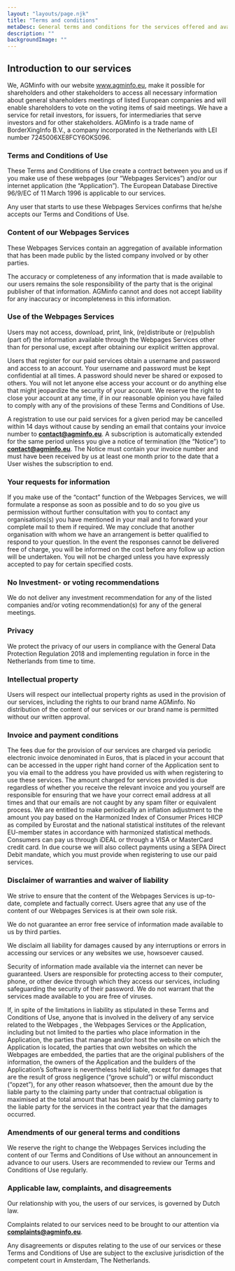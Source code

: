 ```yaml
---
layout: "layouts/page.njk"
title: "Terms and conditions"
metaDesc: General terms and conditions for the services offered and available through this webpage.
description: ""
backgroundImage: ""
---
```


## Introduction to our services

We, AGMinfo with our website www.agminfo.eu, make it possible for shareholders and other stakeholders to access all necessary information about general shareholders meetings of listed European companies and will enable shareholders to vote on the voting items of said meetings. We have a service for retail investors, for issuers, for intermediaries that serve investors and for other stakeholders. AGMinfo is a trade name of BorderXingInfo B.V., a company incorporated in the Netherlands with LEI number 7245006XE8FCY6OKS096.

### Terms and Conditions of Use

These Terms and Conditions of Use create a contract between you and us if you make use of these webpages (our “Webpages Services”) and/or our internet application (the “Application”). The European Database Directive 96/9/EC of 11 March 1996 is applicable to our services.

Any user that starts to use these Webpages Services confirms that he/she accepts our Terms and Conditions of Use.

### Content of our Webpages Services

These Webpages Services contain an aggregation of available information that has been made public by the listed company involved or by other parties.

The accuracy or completeness of any information that is made available to our users remains the sole responsibility of the party that is the original publisher of that information. AGMinfo cannot and does not accept liability for any inaccuracy or incompleteness in this information.

### Use of the Webpages Services

Users may not access, download, print, link, (re)distribute or (re)publish (part of) the information available through the Webpages Services other than for personal use, except after obtaining our explicit written approval.

Users that register for our paid services obtain a username and password and access to an account. Your username and password must be kept confidential at all times. A password should never be shared or exposed to others. You will not let anyone else access your account or do anything else that might jeopardize the security of your account. We reserve the right to close your account at any time, if in our reasonable opinion you have failed to comply with any of the provisions of these Terms and Conditions of Use.

A registration to use our paid services for a given period  may be cancelled within 14 days without cause by sending an email that contains your invoice number to **[contact@agminfo.eu](mailto:contact@agminfo.eu)**. A subscription is automatically extended for the same period unless you give a notice of termination (the “Notice”) to **[contact@agminfo.eu](mailto:contact@agminfo.eu)**. The Notice must contain your invoice number and must have been received by us at least one month prior to the date that a User wishes the subscription to end.

### Your requests for information

If you make use of the “contact” function of the Webpages Services, we will formulate a response as soon as possible and to do so you give us permission without further consultation with you to contact any organisations(s) you have mentioned in your mail and to forward your complete mail to them if required. We may conclude that another organisation with whom we have an arrangement is better qualified to respond to your question. In the event the responses cannot be delivered free of charge, you will be informed on the cost before any follow up action will be undertaken. You will not be charged unless you have expressly accepted to pay for certain specified costs.

### No Investment- or voting recommendations

We do not deliver any investment recommendation for any of the listed companies and/or voting recommendation(s) for any of the general meetings.

### Privacy

We protect the privacy of our users in compliance with the General Data Protection Regulation 2018 and implementing regulation in force in the Netherlands from time to time.

### Intellectual property

Users will respect our intellectual property rights as used in the provision of our services, including the rights to our brand name AGMinfo. No distribution of the content of our services or our brand name is permitted without our written approval.

### Invoice and payment conditions

The fees due for the provision of our services are charged via periodic electronic invoice denominated in Euros, that is placed in your account that can be accessed in the upper right hand corner of the Application sent to you via email to the address you have provided us with when registering to use these services. The amount charged for services provided is due regardless of whether you receive the relevant invoice and you yourself are responsible for ensuring that we have your correct email address at all times and that our emails are not caught by any spam filter or equivalent process. We are entitled to make periodically an inflation adjustment to the amount you pay based on the Harmonized Index of Consumer Prices HICP as compiled by Eurostat and the national statistical institutes of the relevant EU-member states in accordance with harmonized statistical methods. Consumers can pay us through iDEAL or through a VISA or MasterCard credit card. In due course we will also collect payments using a SEPA Direct Debit mandate, which you must provide when registering to use our paid services.

### Disclaimer of warranties and waiver of liability

We strive to ensure that the content of the Webpages Services is up-to-date, complete and factually correct.  Users agree that any use of the content of our Webpages Services is at their own sole risk.

We do not guarantee an error free service of information made available to us by third parties.

We disclaim all liability for damages caused by any interruptions or errors in accessing our services or any websites we use, howsoever caused.

Security of information made available via the internet can never be guaranteed. Users are responsible for protecting access to their computer, phone, or other device through which they access our services, including safeguarding the security of their password. We do not warrant that the services made available to you are free of viruses.

If, in spite of the limitations in liability as stipulated in these Terms and Conditions of Use, anyone that is involved in the delivery of any service related to the Webpages , the Webpages Services or the Application, including but not limited to the parties who place information in the Application, the parties that manage and/or host the website on which the Application is located, the parties that own websites on which the Webpages are embedded, the parties that are the original publishers of the information, the owners of the Application and the builders of the Application’s Software is nevertheless held liable, except for damages that are the result of gross negligence (“grove schuld”) or wilful misconduct (“opzet”), for any other reason whatsoever, then the amount due by the liable party to the claiming party under that contractual obligation is maximised at the total amount that has been paid by the claiming party to the liable party for the services in the contract year that the damages occurred.

### Amendments of our general terms and conditions

We reserve the right to change the Webpages Services including the content of our Terms and Conditions of Use without an announcement in advance to our users. Users are recommended to review our Terms and Conditions of Use regularly.

### Applicable law, complaints, and disagreements

Our relationship with you, the users of our services, is governed by Dutch law.

Complaints related to our services need to be brought to our attention via **[complaints@agminfo.eu](mailto:complaints@agminfo.eu)**.

Any disagreements or disputes relating to the use of our services or these Terms and Conditions of Use are subject to the exclusive jurisdiction of the competent court in Amsterdam, The Netherlands.
